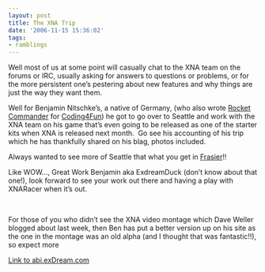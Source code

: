 ```yaml
---
layout: post
title: The XNA Trip
date: '2006-11-15 15:36:02'
tags:
- ramblings
---
```


Well most of us at some point will casually chat to the XNA team on the forums or IRC, usually asking&nbsp;for answers to questions or problems, or for the&nbsp;more persistent one’s pestering about new features and why things are just the way they want them.

Well for Benjamin Nitschke’s, a native of Germany, (who also wrote [Rocket Commander](http://www.rocketcommander.com/) for [Coding4Fun](http://msdn.microsoft.com/coding4fun/ "Codeing 4 Fun @ Microsoft")) he got to go over to Seattle and work with the XNA team on his game that’s even going to be released as one of the starter kits when XNA is released next month.&nbsp; Go see his accounting of his trip which he has thankfully shared on his blag, photos included.&nbsp;

Always wanted to see more of Seattle that what you get in [Frasier](http://www.tvrage.com/Frasier "Frasier on tvRage")!!

Like WOW…, Great Work Benjamin aka ExdreamDuck (don’t know about that one!), look forward to see your work out there and&nbsp;having a play with XNARacer when it’s out.

&nbsp;

For those of you who&nbsp;didn’t see the XNA video montage which Dave Weller blogged about last week, then Ben has put a better version up on his site as the one in the montage was an old alpha (and I thought that was fantastic!!), so expect more

[Link to abi.exDream.com](http://abi.exdream.com/blog)

